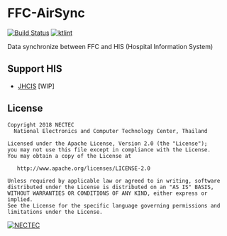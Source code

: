 # FFC-AirSync

[![Build Status](https://travis-ci.org/ffc-nectec/airsync.svg?branch=master)](https://travis-ci.org/ffc-nectec/airsync)
[![ktlint](https://img.shields.io/badge/code%20style-%E2%9D%A4-FF4081.svg)](https://ktlint.github.io/)

Data synchronize between FFC and HIS (Hospital Information System)

## Support HIS

- [JHCIS](http://neo.moph.go.th/jhcis/) [WIP]

## License

    Copyright 2018 NECTEC
      National Electronics and Computer Technology Center, Thailand

    Licensed under the Apache License, Version 2.0 (the "License");
    you may not use this file except in compliance with the License.
    You may obtain a copy of the License at

       http://www.apache.org/licenses/LICENSE-2.0

    Unless required by applicable law or agreed to in writing, software
    distributed under the License is distributed on an "AS IS" BASIS,
    WITHOUT WARRANTIES OR CONDITIONS OF ANY KIND, either express or implied.
    See the License for the specific language governing permissions and
    limitations under the License.
    

[![NECTEC](http://www.nectec.or.th/themes/nectec/img/logo.png)](https://www.nectec.or.th)


